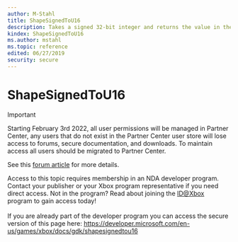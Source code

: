 ```yaml
---
author: M-Stahl
title: ShapeSignedToU16
description: Takes a signed 32-bit integer and returns the value in the upper 16 bits of an unsigned 32-bit integer.
kindex: ShapeSignedToU16
ms.author: mstahl
ms.topic: reference
edited: 06/27/2019
security: secure
---
```


# ShapeSignedToU16
> [!IMPORTANT]
> Starting February 3rd 2022, all user permissions will be managed in Partner Center, any users that do not exist in the Partner Center user store will lose access to forums, secure documentation, and downloads. To maintain access all users should be migrated to Partner Center. <p></p>See this <a href="https://forums.xboxlive.com/articles/132187/breaking-change-user-access-for-forums-secure-docu.html">forum article</a> for more details.  

 Access to this topic requires membership in an NDA developer program. Contact your publisher or your Xbox program representative if you need direct access. Not in the program? Read about joining the <a href="https://www.xbox.com/Developers/id">ID@Xbox</a> program to gain access today!  <br/><br/>If you are already part of the developer program you can access the secure version of this page here: <a target="_blank" href="https://developer.microsoft.com/en-us/games/xbox/docs/gdk/shapesignedtou16">https://developer.microsoft.com/en-us/games/xbox/docs/gdk/shapesignedtou16</a>